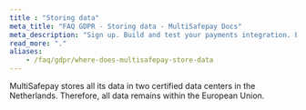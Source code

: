 ```yaml
---
title : "Storing data"
meta_title: "FAQ GDPR - Storing data - MultiSafepay Docs"
meta_description: "Sign up. Build and test your payments integration. Explore our products and services. Use our API Reference, SDKs, and wrappers. Get support."
read_more: "."
aliases:
    - /faq/gdpr/where-does-multisafepay-store-data
---
```


MultiSafepay stores all its data in two certified data centers in the Netherlands. Therefore, all data remains within the European Union.
